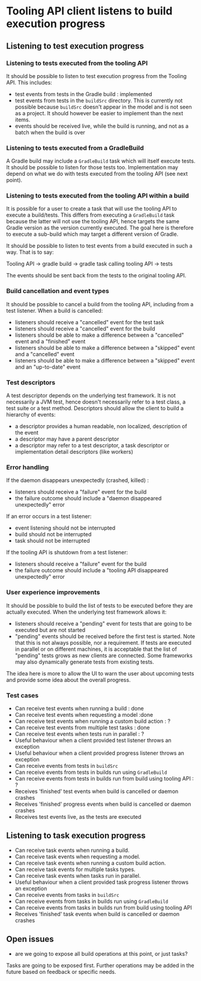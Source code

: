 # Tooling API client listens to build execution progress

## Listening to test execution progress

### Listening to tests executed from the tooling API

It should be possible to listen to test execution progress from the Tooling API. This includes:

- test events from tests in the Gradle build : implemented
- test events from tests in the `buildSrc` directory. This is currently not possible because `buildSrc` doesn't appear in the model
and is not seen as a project. It should however be easier to implement than the next items.
- events should be received live, while the build is running, and not as a batch when the build is over

### Listening to tests executed from a GradleBuild

A Gradle build may include a `GradleBuild` task which will itself execute tests. It should be possible
to listen for those tests too. Implementation may depend on what we do with tests executed from the
tooling API (see next point).

### Listening to tests executed from the tooling API within a build

It is possible for a user to create a task that will use the tooling API to execute a build/tests. This
differs from executing a `GradleBuild` task because the latter will not use the tooling API, hence targets
the same Gradle version as the version currently executed. The goal here is therefore to execute a
sub-build which may target a different version of Gradle.

It should be possible to listen to test events from a build executed in such a way. That is to say:

Tooling API -> gradle build -> gradle task calling tooling API -> tests

The events should be sent back from the tests to the original tooling API.

### Build cancellation and event types

It should be possible to cancel a build from the tooling API, including from a test listener. When a build is cancelled:

- listeners should receive a "cancelled" event for the test task
- listeners should receive a "cancelled" event for the build
- listeners should be able to make a difference between a "cancelled" event and a "finished" event
- listeners should be able to make a difference between a "skipped" event and a "cancelled" event
- listeners should be able to make a difference between a "skipped" event and an "up-to-date" event

### Test descriptors

A test descriptor depends on the underlying test framework. It is not necessarily a JVM test, hence doesn't necessarily
refer to a test class, a test suite or a test method. Descriptors should allow the client to build a hierarchy of
events:

- a descriptor provides a human readable, non localized, description of the event
- a descriptor may have a parent descriptor
- a descriptor may refer to a test descriptor, a task descriptor or implementation detail descriptors (like workers)


### Error handling

If the daemon disappears unexpectedly (crashed, killed) :

- listeners should receive a "failure" event for the build
- the failure outcome should include a "daemon disappeared unexpectedly" error

If an error occurs in a test listener:

- event listening should not be interrupted
- build should not be interrupted
- task should not be interrupted

If the tooling API is shutdown from a test listener:

- listeners should receive a "failure" event for the build
- the failure outcome should include a "tooling API disappeared unexpectedly" error

### User experience improvements

It should be possible to build the list of tests to be executed before they are actually executed. When the underlying
test framework allows it:

- listeners should receive a "pending" event for tests that are going to be executed but are not started
- "pending" events should be received before the first test is started. Note that this is not always possible, nor a requirement. If tests are executed in parallel or on different machines,
it is acceptable that the list of "pending" tests grows as new clients are connected. Some frameworks may also dynamically generate tests from existing tests.

The idea here is more to allow the UI to warn the user about upcoming tests and provide some idea about the overall progress.


### Test cases

- Can receive test events when running a build : done
- Can receive test events when requesting a model :done
- Can receive test events when running a custom build action : ?
- Can receive test events from multiple test tasks : done
- Can receive test events when tests run in parallel : ?
- Useful behaviour when a client provided test listener throws an exception
- Useful behaviour when a client provided progress listener throws an exception
- Can receive events from tests in `buildSrc`
- Can receive events from tests in builds run using `GradleBuild`
- Can receive events from tests in builds run from build using tooling API : ?
- Receives 'finished' test events when build is cancelled or daemon crashes
- Receives 'finished' progress events when build is cancelled or daemon crashes
- Receives test events live, as the tests are executed


## Listening to task execution progress

- Can receive task events when running a build.
- Can receive task events when requesting a model.
- Can receive task events when running a custom build action.
- Can receive task events for multiple tasks types.
- Can receive task events when tasks run in parallel.
- Useful behaviour when a client provided task progress listener throws an exception
- Can receive events from tasks in `buildSrc`
- Can receive events from tasks in builds run using `GradleBuild`
- Can receive events from tasks in builds run from build using tooling API
- Receives 'finished' task events when build is cancelled or daemon crashes


## Open issues

- are we going to expose all build operations at this point, or just tasks?

Tasks are going to be exposed first. Further operations may be added in the future based on feedback or specific needs.
